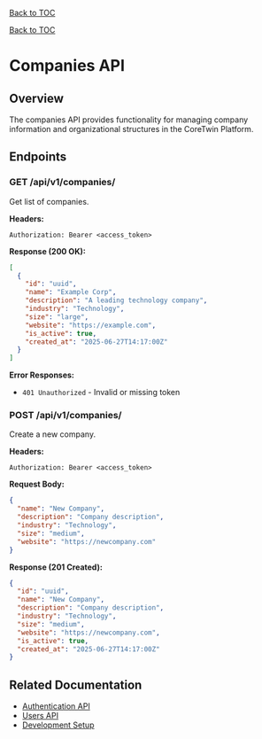 [Back to TOC](../basic_toc.md#companies-md)

[Back to TOC](../comprehensive_toc.md#companies-md)

# Companies API

## Overview

The companies API provides functionality for managing company information and organizational structures in the CoreTwin Platform.

## Endpoints

### GET /api/v1/companies/

Get list of companies.

**Headers:**
```
Authorization: Bearer <access_token>
```

**Response (200 OK):**
```json
[
  {
    "id": "uuid",
    "name": "Example Corp",
    "description": "A leading technology company",
    "industry": "Technology",
    "size": "large",
    "website": "https://example.com",
    "is_active": true,
    "created_at": "2025-06-27T14:17:00Z"
  }
]
```

**Error Responses:**
- `401 Unauthorized` - Invalid or missing token

### POST /api/v1/companies/

Create a new company.

**Headers:**
```
Authorization: Bearer <access_token>
```

**Request Body:**
```json
{
  "name": "New Company",
  "description": "Company description",
  "industry": "Technology",
  "size": "medium",
  "website": "https://newcompany.com"
}
```

**Response (201 Created):**
```json
{
  "id": "uuid",
  "name": "New Company",
  "description": "Company description",
  "industry": "Technology",
  "size": "medium",
  "website": "https://newcompany.com",
  "is_active": true,
  "created_at": "2025-06-27T14:17:00Z"
}
```

## Related Documentation

- [Authentication API](authentication.md)
- [Users API](users.md)
- [Development Setup](../development/setup.md)
